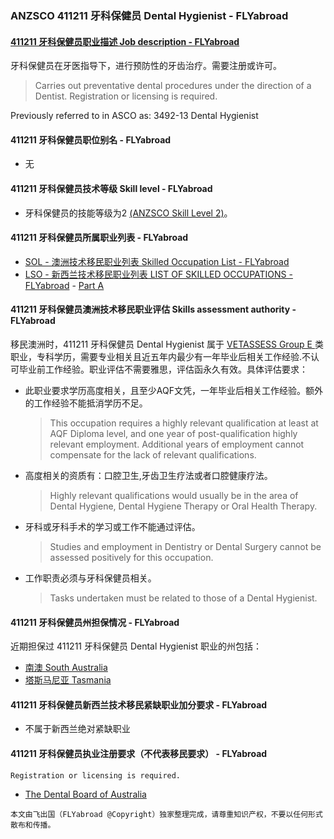 ### ANZSCO 411211 牙科保健员 Dental Hygienist - FLYabroad ###

####  [411211 牙科保健员职业描述 Job description - FLYabroad](http://www.flyabroadvisa.com/anzsco/4112.html#411211)

牙科保健员在牙医指导下，进行预防性的牙齿治疗。需要注册或许可。

> Carries out preventative dental procedures under the direction of a Dentist. Registration or licensing is required.

Previously referred to in ASCO as:
3492-13 Dental Hygienist

#### 411211 牙科保健员职位别名 - FLYabroad
 
- 无

#### 411211 牙科保健员技术等级 Skill level - FLYabroad

- 牙科保健员的技能等级为2 [(ANZSCO Skill Level 2)](http://www.flyabroadvisa.com/anzsco/)。

#### 411211 牙科保健员所属职业列表 - FLYabroad

- [SOL - 澳洲技术移民职业列表 Skilled Occupation List - FLYabroad](http://www.flyabroadvisa.com/sol/)
- [LSO - 新西兰技术移民职业列表 LIST OF SKILLED OCCUPATIONS - FLYabroad](http://nz.flyabroadvisa.com/lso/) - [Part A](parta)

#### 411211 牙科保健员澳洲技术移民职业评估 Skills assessment authority - FLYabroad

移民澳洲时，411211 牙科保健员 Dental Hygienist  属于 [VETASSESS Group E ](http://www.flyabroadvisa.com/ass/vetassess.html)类职业，专科学历，需要专业相关且近五年内最少有一年毕业后相关工作经验.不认可毕业前工作经验。职业评估不需要雅思，评估函永久有效。具体评估要求：

- 此职业要求学历高度相关，且至少AQF文凭，一年毕业后相关工作经验。额外的工作经验不能抵消学历不足。
	>This occupation requires a highly relevant qualification at least at AQF Diploma level, and one year of post-qualification highly relevant employment. Additional years of employment cannot compensate for the lack of relevant qualifications. 

- 高度相关的资质有：口腔卫生,牙齿卫生疗法或者口腔健康疗法。
	>Highly relevant qualifications would usually be in the area of Dental Hygiene, Dental Hygiene Therapy or Oral Health Therapy. 

- 牙科或牙科手术的学习或工作不能通过评估。
	>Studies and employment in Dentistry or Dental Surgery cannot be assessed positively for this occupation. 

- 工作职责必须与牙科保健员相关。
	>Tasks undertaken must be related to those of a Dental Hygienist. 

#### 411211 牙科保健员州担保情况 - FLYabroad

近期担保过 411211 牙科保健员 Dental Hygienist 职业的州包括：

- [南澳 South Australia](http://www.flyabroadvisa.com/zdb/sa.html)
- [塔斯马尼亚 Tasmania](http://www.flyabroadvisa.com/zdb/tas.html)

#### 411211 牙科保健员新西兰技术移民紧缺职业加分要求 - FLYabroad

- 不属于新西兰绝对紧缺职业

#### 411211 牙科保健员执业注册要求（不代表移民要求） - FLYabroad

    Registration or licensing is required.

- [The Dental Board of Australia](http://www.dentalboard.gov.au/)

`本文由飞出国（FLYabroad @Copyright）独家整理完成，请尊重知识产权，不要以任何形式散布和传播。`